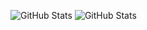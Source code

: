 ![GitHub Stats](https://github-readme-stats.vercel.app/api?username=dishwasher-detergent&theme=outrun&show_icons=true&hide_border=true&count_private=true)
![GitHub Stats](https://github-readme-stats.vercel.app/api/top-langs/?username=dishwasher-detergent&theme=outrun&show_icons=true&hide_border=true&layout=compact)
